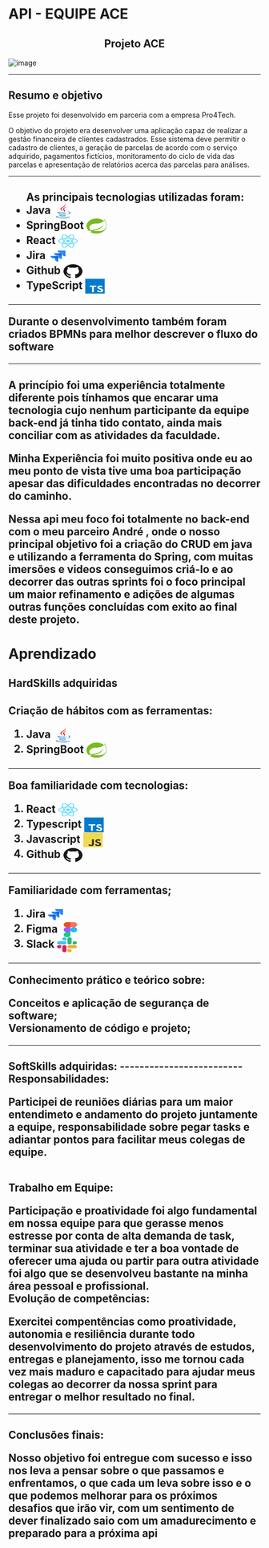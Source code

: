 # API - EQUIPE ACE

<div align="center">

<h2>Projeto ACE </h2>
</div>

![image](https://github.com/CaioVitorDias1/portifolio-GAP/assets/79228873/86a85530-3e32-416e-868c-596ebbf6ca15) 


-----------------------------------------------


<h2>Resumo e objetivo </h2>


Esse projeto foi desenvolvido em parceria com a empresa Pro4Tech.

O objetivo do projeto era desenvolver uma aplicação capaz de realizar a gestão financeira de clientes cadastrados. Esse sistema deve permitir o cadastro de clientes, a geração de parcelas de acordo com o serviço adquirido, pagamentos fictícios, monitoramento do ciclo de vida das parcelas e apresentação de relatórios acerca das parcelas para análises.

---------------------------------------

<h2><ul>As principais tecnologias utilizadas  foram:
<li>Java  <img align="center" alt="ian-java" height="30" width="40" src="https://raw.githubusercontent.com/devicons/devicon/master/icons/java/java-original.svg"></li> 
<li> SpringBoot <img align="center" alt="ian-java" height="30" width="40" src="https://raw.githubusercontent.com/devicons/devicon/master/icons/spring/spring-original.svg"></li>
<li> React <img align="center" alt="ian-java" height="30" width="40" src="https://raw.githubusercontent.com/devicons/devicon/master/icons/react/react-original.svg"></li>
<li> Jira <img align="center" alt="ian-java" height="30" width="40" src="https://raw.githubusercontent.com/devicons/devicon/master/icons/jira/jira-original.svg"></li>
<li>Github <img align="center" alt="ian-java" height="30" width="40" src="https://raw.githubusercontent.com/devicons/devicon/master/icons/github/github-original.svg"></li>

<li>TypeScript <img align="center" alt="ian-java" height="30" width="40" src="https://raw.githubusercontent.com/devicons/devicon/master/icons/typescript/typescript-original.svg"></li>

</ul>

---------------

Durante o desenvolvimento também foram criados BPMNs para melhor descrever o fluxo do software</h2>

-------------------


<h2> A princípio foi uma experiência totalmente diferente pois tínhamos que encarar uma tecnologia cujo nenhum participante da equipe back-end já tinha tido contato, ainda mais conciliar com as atividades da faculdade.

Minha Experiência foi muito positiva onde eu ao meu ponto de vista tive uma boa participação apesar das dificuldades encontradas no decorrer do caminho.

Nessa api meu foco foi totalmente no back-end com o meu parceiro André , onde o nosso principal objetivo foi a criação do CRUD em java e utilizando a ferramenta do Spring, com muitas imersões e videos conseguimos criá-lo e ao decorrer das outras sprints foi o foco principal um maior refinamento e adições de algumas outras funções concluídas com exito ao final deste projeto.
 </h2>

 <h1>Aprendizado</h1>

<h2>HardSkills adquiridas<h2>

 Criação de hábitos com as ferramentas:
<ol><li> Java <img align="center" alt="ian-java" height="30" width="40" src="https://raw.githubusercontent.com/devicons/devicon/master/icons/java/java-original.svg"</li>
<li>SpringBoot <img align="center" alt="ian-java" height="30" width="40" src="https://raw.githubusercontent.com/devicons/devicon/master/icons/spring/spring-original.svg"</li>
</ol>

---------------------

Boa familiaridade com tecnologias:
<ol>
<li>React <img align="center" alt="ian-java" height="30" width="40" src="https://raw.githubusercontent.com/devicons/devicon/master/icons/react/react-original.svg"></li>
<li> Typescript <img align="center" alt="ian-java" height="30" width="40" src="https://raw.githubusercontent.com/devicons/devicon/master/icons/typescript/typescript-original.svg"></li>
<li> Javascript <img align="center" alt="ian-java" height="30" width="40" src="https://raw.githubusercontent.com/devicons/devicon/master/icons/javascript/javascript-original.svg"></li>
<li>Github <img align="center" alt="ian-java" height="30" width="40" src="https://raw.githubusercontent.com/devicons/devicon/master/icons/github/github-original.svg"></li>
</ol>

--------------------
 Familiaridade com ferramentas;
<ol>
<li> Jira<img align="center" alt="ian-java" height="30" width="40" src="https://raw.githubusercontent.com/devicons/devicon/master/icons/jira/jira-original.svg"></li>
<li> Figma <img align="center" alt="ian-java" height="30" width="40" src="https://raw.githubusercontent.com/devicons/devicon/master/icons/figma/figma-original.svg"></li>
<li> Slack <img align="center" alt="ian-java" height="30" width="40" src="https://raw.githubusercontent.com/devicons/devicon/master/icons/slack/slack-original.svg"></li>
</ol>

------------------------
Conhecimento prático e teórico sobre:

Conceitos e aplicação de segurança de software;
<br>
Versionamento de código e projeto;

----------------------

<h2>
SoftSkills adquiridas:
 -------------------------

<br>
Responsabilidades: 
<br>

Participei de reuniões diárias para um maior entendimeto e andamento do projeto juntamente a equipe, responsabilidade sobre pegar tasks e adiantar pontos para facilitar meus colegas de equipe. 


<br>
Trabalho em Equipe:
<br>

Participação e proatividade foi algo fundamental em nossa equipe para que gerasse menos estresse por conta de alta demanda de task, terminar sua atividade e ter a boa vontade de oferecer uma ajuda ou partir para outra atividade foi algo que se desenvolveu bastante na minha área pessoal e profissional. 
<br>
Evolução de competências:
<br>

Exercitei compentências como proatividade, autonomia e resiliência durante todo desenvolvimento do projeto através de estudos, entregas e planejamento, isso me tornou cada vez mais maduro e capacitado para ajudar meus colegas ao decorrer da nossa sprint para entregar o melhor resultado no final.

</h2>

-------------------

<h2>Conclusões finais:

Nosso objetivo foi entregue com sucesso e isso nos leva a pensar sobre o que passamos e enfrentamos, o que cada um leva sobre isso e o que podemos melhorar para os próximos desafios que irão vir, com um sentimento de dever finalizado saio com um amadurecimento e preparado para a próxima api
<h2>
